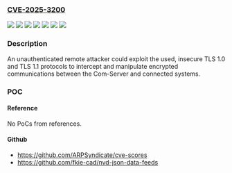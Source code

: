 ### [CVE-2025-3200](https://cve.mitre.org/cgi-bin/cvename.cgi?name=CVE-2025-3200)
![](https://img.shields.io/static/v1?label=Product&message=Com-Server%2020mA&color=blue)
![](https://img.shields.io/static/v1?label=Product&message=Com-Server%20OEM&color=blue)
![](https://img.shields.io/static/v1?label=Product&message=Com-Server%20PoE%203x%20Isolated&color=blue)
![](https://img.shields.io/static/v1?label=Product&message=Com-Server%20UL&color=blue)
![](https://img.shields.io/static/v1?label=Product&message=Com-Server%2B%2B&color=blue)
![](https://img.shields.io/static/v1?label=Version&message=0.0.0%3C%201.60%20&color=brighgreen)
![](https://img.shields.io/static/v1?label=Vulnerability&message=CWE-327%20Use%20of%20a%20Broken%20or%20Risky%20Cryptographic%20Algorithm&color=brighgreen)

### Description

An unauthenticated remote attacker could exploit the used, insecure TLS 1.0 and TLS 1.1 protocols to intercept and manipulate encrypted communications between the Com-Server and connected systems.

### POC

#### Reference
No PoCs from references.

#### Github
- https://github.com/ARPSyndicate/cve-scores
- https://github.com/fkie-cad/nvd-json-data-feeds

